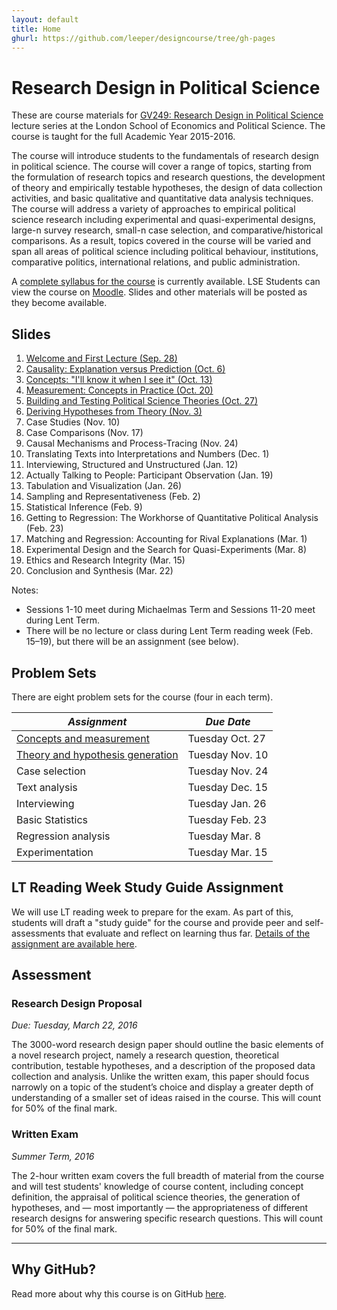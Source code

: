 ```yaml
---
layout: default
title: Home
ghurl: https://github.com/leeper/designcourse/tree/gh-pages
---
```


# Research Design in Political Science #

These are course materials for [GV249: Research Design in Political Science](http://www.lse.ac.uk/resources/calendar/courseGuides/GV/2015_GV249.htm) lecture series at the London School of Economics and Political Science. The course is taught for the full Academic Year 2015-2016. 

The course will introduce students to the fundamentals of research design in political science. The course will cover a range of topics, starting from the formulation of research topics and research questions, the development of theory and empirically testable hypotheses, the design of data collection activities, and basic qualitative and quantitative data analysis techniques. The course will address a variety of approaches to empirical political science research including experimental and quasi-experimental designs, large-n survey research, small-n case selection, and comparative/historical comparisons. As a result, topics covered in the course will be varied and span all areas of political science including political behaviour, institutions, comparative politics, international relations, and public administration.

A [complete syllabus for the course](Syllabus/Syllabus.pdf) is currently available. LSE Students can view the course on [Moodle](https://moodle.lse.ac.uk/course/view.php?id=4889). Slides and other materials will be posted as they become available.


## Slides ##

 1. [Welcome and First Lecture (Sep. 28)](Slides/lecture01.pdf)
 2. [Causality: Explanation versus Prediction (Oct. 6)](Slides/lecture02.pdf)
 3. [Concepts: "I'll know it when I see it" (Oct. 13)](Slides/lecture03.pdf)
 4. [Measurement: Concepts in Practice (Oct. 20)](Slides/lecture04.pdf)
 5. [Building and Testing Political Science Theories (Oct. 27)](Slides/lecture05.pdf)
 6. [Deriving Hypotheses from Theory (Nov. 3)](Slides/lecture06.pdf)
 7. Case Studies (Nov. 10)
 8. Case Comparisons (Nov. 17)
 9. Causal Mechanisms and Process-Tracing (Nov. 24)
 10. Translating Texts into Interpretations and Numbers (Dec. 1)
 11. Interviewing, Structured and Unstructured (Jan. 12)
 12. Actually Talking to People: Participant Observation (Jan. 19)
 13. Tabulation and Visualization (Jan. 26)
 14. Sampling and Representativeness (Feb. 2)
 15. Statistical Inference (Feb. 9)
 16. Getting to Regression: The Workhorse of Quantitative Political Analysis (Feb. 23)
 17. Matching and Regression: Accounting for Rival Explanations (Mar. 1)
 18. Experimental Design and the Search for Quasi-Experiments (Mar. 8)
 19. Ethics and Research Integrity (Mar. 15)
 20. Conclusion and Synthesis (Mar. 22)

Notes:

 - Sessions 1-10 meet during Michaelmas Term and Sessions 11-20 meet during Lent Term.
 - There will be no lecture or class during Lent Term reading week (Feb. 15–19), but there will be an assignment (see below).

 
## Problem Sets ##

There are eight problem sets for the course (four in each term).

| *Assignment* | *Due Date* |
| ---------- | -------- |
| [Concepts and measurement](Assignments/ProblemSet1.html) | Tuesday Oct. 27 |
| [Theory and hypothesis generation](Assignments/ProblemSet2.html) | Tuesday Nov. 10 |
| Case selection | Tuesday Nov. 24 |
| Text analysis | Tuesday Dec. 15 |
| Interviewing | Tuesday Jan. 26 |
| Basic Statistics | Tuesday Feb. 23 |
| Regression analysis | Tuesday Mar. 8 |
| Experimentation | Tuesday Mar. 15 |

## LT Reading Week Study Guide Assignment ##

We will use LT reading week to prepare for the exam. As part of this, students will draft a "study guide" for the course and provide peer and self-assessments that evaluate and reflect on learning thus far. [Details of the assignment are available here](Assignments/StudyGuideAssignment.html).

## Assessment ##

### Research Design Proposal ###

*Due: Tuesday, March 22, 2016*

The 3000-word research design paper should outline the basic elements of a novel research project, namely a research question, theoretical contribution, testable hypotheses, and a description of the proposed data collection and analysis. Unlike the written exam, this paper should focus narrowly on a topic of the student’s choice and display a greater depth of understanding of a smaller set of ideas raised in the course. This will count for 50% of the final mark.

### Written Exam ###

*Summer Term, 2016*

The 2-hour written exam covers the full breadth of material from the course and will test students' knowledge of course content, including concept definition, the appraisal of political science theories, the generation of hypotheses, and — most importantly — the appropriateness of different research designs for answering specific research questions. This will count for 50% of the final mark.


---
## Why GitHub? ##

Read more about why this course is on GitHub [here](fork.html).
